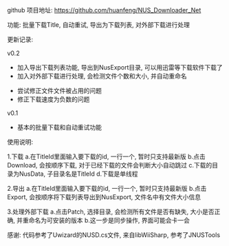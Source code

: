 github 项目地址: https://github.com/huanfeng/NUS_Downloader_Net

功能: 批量下载Title, 自动重试, 导出为下载列表, 对外部下载进行处理

更新记录:

v0.2
+ 加入导出下载列表功能, 导出到NusExport目录, 可以用迅雷等下载软件下载了
+ 加入对外部下载进行处理, 会检测文件个数和大小, 并自动重命名
* 尝试修正文件文件被占用的问题
* 修正下载速度为负数的问题



v0.1
+ 基本的批量下载和自动重试功能

使用说明:

1.下载
    a.在TitleId里面输入要下载的id, 一行一个, 暂时只支持最新版
    b.点击Download, 会按顺序下载, 对于已经下载的文件会判断大小自动跳过
    c.下载的目录为NusData, 子目录名是TitleId
    d.下载是单线程

2.导出 
    a.在TitleId里面输入要下载的id, 一行一个, 暂时只支持最新版
    b.点击Export, 会按顺序将下载列表导出到NusExport, 文件名中有文件大小信息

3.处理外部下载
    a.点击Patch, 选择目录, 会检测所有文件是否有缺失, 大小是否正确, 并重命名为可安装的版本
    b.这一步是同步操作, 界面可能会卡一会

感谢:
代码参考了Uwizard的NUSD.cs文件, 来自libWiiSharp, 参考了JNUSTools
